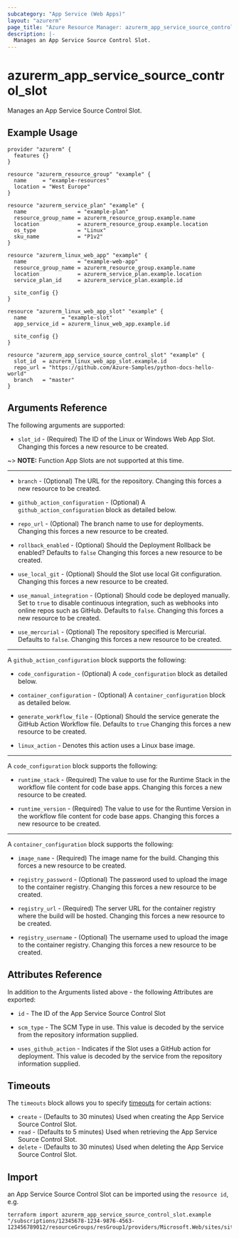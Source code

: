 ```yaml
---
subcategory: "App Service (Web Apps)"
layout: "azurerm"
page_title: "Azure Resource Manager: azurerm_app_service_source_control_slot"
description: |-
  Manages an App Service Source Control Slot.
---
```


# azurerm_app_service_source_control_slot

Manages an App Service Source Control Slot.

## Example Usage

```hcl
provider "azurerm" {
  features {}
}

resource "azurerm_resource_group" "example" {
  name     = "example-resources"
  location = "West Europe"
}

resource "azurerm_service_plan" "example" {
  name                = "example-plan"
  resource_group_name = azurerm_resource_group.example.name
  location            = azurerm_resource_group.example.location
  os_type             = "Linux"
  sku_name            = "P1v2"
}

resource "azurerm_linux_web_app" "example" {
  name                = "example-web-app"
  resource_group_name = azurerm_resource_group.example.name
  location            = azurerm_service_plan.example.location
  service_plan_id     = azurerm_service_plan.example.id

  site_config {}
}

resource "azurerm_linux_web_app_slot" "example" {
  name           = "example-slot"
  app_service_id = azurerm_linux_web_app.example.id

  site_config {}
}

resource "azurerm_app_service_source_control_slot" "example" {
  slot_id  = azurerm_linux_web_app_slot.example.id
  repo_url = "https://github.com/Azure-Samples/python-docs-hello-world"
  branch   = "master"
}

```

## Arguments Reference

The following arguments are supported:

* `slot_id` - (Required) The ID of the Linux or Windows Web App Slot. Changing this forces a new resource to be created.

~> **NOTE:** Function App Slots are not supported at this time.

---

* `branch` - (Optional) The URL for the repository. Changing this forces a new resource to be created.

* `github_action_configuration` - (Optional) A `github_action_configuration` block as detailed below.

* `repo_url` - (Optional) The branch name to use for deployments. Changing this forces a new resource to be created.

* `rollback_enabled` - (Optional) Should the Deployment Rollback be enabled? Defaults to `false` Changing this forces a new resource to be created.

* `use_local_git` - (Optional) Should the Slot use local Git configuration. Changing this forces a new resource to be created.

* `use_manual_integration` - (Optional) Should code be deployed manually. Set to `true` to disable continuous integration, such as webhooks into online repos such as GitHub. Defaults to `false`. Changing this forces a new resource to be created.

* `use_mercurial` - (Optional) The repository specified is Mercurial. Defaults to `false`. Changing this forces a new resource to be created.

---

A `github_action_configuration` block supports the following:

* `code_configuration` - (Optional) A `code_configuration` block as detailed below.

* `container_configuration` - (Optional) A `container_configuration` block as detailed below.

* `generate_workflow_file` - (Optional) Should the service generate the GitHub Action Workflow file. Defaults to `true` Changing this forces a new resource to be created.

* `linux_action` -  Denotes this action uses a Linux base image.

---

A `code_configuration` block supports the following:

* `runtime_stack` - (Required) The value to use for the Runtime Stack in the workflow file content for code base apps. Changing this forces a new resource to be created.

* `runtime_version` - (Required) The value to use for the Runtime Version in the workflow file content for code base apps. Changing this forces a new resource to be created.

---

A `container_configuration` block supports the following:

* `image_name` - (Required) The image name for the build. Changing this forces a new resource to be created.

* `registry_password` - (Optional) The password used to upload the image to the container registry. Changing this forces a new resource to be created.

* `registry_url` - (Required) The server URL for the container registry where the build will be hosted. Changing this forces a new resource to be created.

* `registry_username` - (Optional) The username used to upload the image to the container registry. Changing this forces a new resource to be created.

## Attributes Reference

In addition to the Arguments listed above - the following Attributes are exported:

* `id` - The ID of the App Service Source Control Slot

* `scm_type` - The SCM Type in use. This value is decoded by the service from the repository information supplied.

* `uses_github_action` - Indicates if the Slot uses a GitHub action for deployment. This value is decoded by the service from the repository information supplied.


## Timeouts

The `timeouts` block allows you to specify [timeouts](https://www.terraform.io/docs/configuration/resources.html#timeouts) for certain actions:

* `create` - (Defaults to 30 minutes) Used when creating the App Service Source Control Slot.
* `read` - (Defaults to 5 minutes) Used when retrieving the App Service Source Control Slot.
* `delete` - (Defaults to 30 minutes) Used when deleting the App Service Source Control Slot.

## Import

an App Service Source Control Slot can be imported using the `resource id`, e.g.

```shell
terraform import azurerm_app_service_source_control_slot.example "/subscriptions/12345678-1234-9876-4563-123456789012/resourceGroups/resGroup1/providers/Microsoft.Web/sites/site1/slots/slot1"
```
